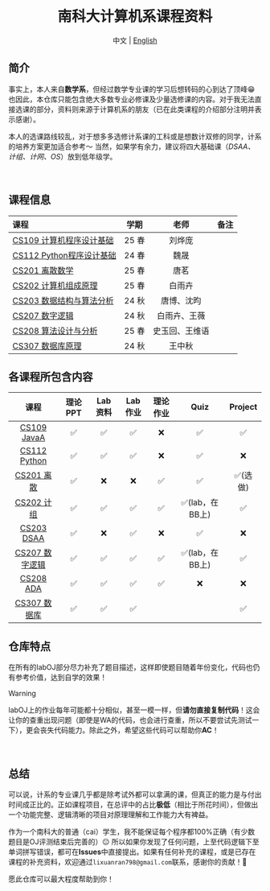 <div align=center>

# 南科大计算机系课程资料

中文 | [English](https://github.com/lxriscute0501/SUSTech-Notes-of-CS/main/README_en.md)

</div>

## 简介

事实上，本人来自**数学系**，但经过数学专业课的学习后想转码的心到达了顶峰😁 也因此，本仓库只能包含绝大多数专业必修课及少量选修课的内容。对于我无法直接选课的部分，资料则来源于计算机系的朋友（已在此类课程的介绍部分注明并表示感谢）。

本人的选课路线较乱，对于想多多选修计系课的工科或是想数计双修的同学，计系的培养方案更加适合参考～ 当然，如果学有余力，建议将四大基础课（*DSAA、计组、计网、OS*）放到低年级学。

<br>

## 课程信息

| 课程 | 学期 | 老师 | 备注 |
| :-------- | :-------: | :-------: | :-------: |
| [CS109 计算机程序设计基础](./CS109%20Introduction%20to%20Computer(JavaA)%20Programming%20) | 25 春 | 刘烨庞 | |
| [CS112 Python程序设计基础](./CS112%20Introduction%20to%20Python%20Programming%20)  | 24 春 | 魏晟 |  |
| [CS201 离散数学](./CS201%20Discrete%20Mathematics%20) | 25 春 | 唐茗 | |
| [CS202 计算机组成原理](./CS202%20Computer%20Organization) | 25 春 | 白雨卉 | |
| [CS203 数据结构与算法分析](./CS203%20Data%20Structure%20and%20Algorithm%20Analysis%20) | 24 秋 | 唐博、沈昀 | |
| [CS207 数字逻辑](./CS207%20Digital%20Logic%20) | 24 秋 | 白雨卉、王薇 | |
| [CS208 算法设计与分析](./CS208%20Algorithm%20Design%20and%20Analysis%20) | 25 春 | 史玉回、王维语 | |
| [CS307 数据库原理](./CS307%20Principles%20of%20Database%20Systems%20) | 24 秋 | 王中秋 | |

## 各课程所包含内容

| 课程 | 理论PPT | Lab资料 | Lab作业 | 理论作业 | Quiz | Project |
| :----: | :----: | :----: | :----: | :----: | :----: | :----: |
| [CS109 JavaA ](./CS109%20Introduction%20to%20Computer(JavaA)%20Programming%20) | ✅ | ✅ | ✅ | ❌ | ✅ | ✅ | 
| [CS112 Python ](./CS112%20Introduction%20to%20Python%20Programming%20)  | ✅ | ✅ | ✅ | ❌ | ✅ | ❌ |
| [CS201 离散](./CS201%20Discrete%20Mathematics%20) | ✅ | ❌ | ❌ | ✅ | ✅ | ✅(选做) |
| [CS202 计组](./CS202%20Computer%20Organization) | ✅ | ✅ | ✅ | ✅ | ✅(lab，在BB上) | ✅ |
| [CS203 DSAA ](./CS203%20Data%20Structure%20and%20Algorithm%20Analysis%20) | ✅ | ❌ | ✅ | ❌ | ✅ | ❌ |
| [CS207 数字逻辑](./CS207%20Digital%20Logic%20) | ✅ | ✅ | ✅ | ✅ | ✅(lab，在BB上) | ✅ |
| [CS208 ADA ](./CS208%20Algorithm%20Design%20and%20Analysis%20) | ✅ | ✅ | ✅ | ✅ | ❌ | ❌ |
| [CS307 数据库](./CS307%20Principles%20of%20Database%20Systems%20) | ✅ | ✅ | ✅ | | | ✅ |

## 仓库特点

在所有的labOJ部分尽力补充了题目描述，这样即使题目随着年份变化，代码也仍有参考价值，达到自学的效果！

>[!warning]
> labOJ上的作业每年可能都十分相似，甚至一模一样，但**请勿直接复制代码**！这会让你的查重出现问题（即使是WA的代码，也会进行查重，所以不要尝试先测试一下），更会丧失代码能力。除此之外，希望这些代码可以帮助你**AC**！


<br>

## 总结

可以说，计系的专业课几乎都是除考试外都可以拿满的课，但真正的能力是与付出时间成正比的。正如课程项目，在总评中的占比**极低**（相比于所花时间），但做出一个功能完整、逻辑清晰的项目对原理理解和工作能力大有裨益。

作为一个南科大的普通（cai）学生，我不能保证每个程序都100%正确（有少数题目是OJ评测结束后完善的）😐 所以如果你发现了任何问题，上至代码逻辑下至单词拼写错误，都可在**Issues**中直接提出。如果有任何补充的课程，或是已存在课程的补充资料，欢迎通过`lixuanran798@gmail.com`联系，感谢你的贡献！🙏

愿此仓库可以最大程度帮助到你！
